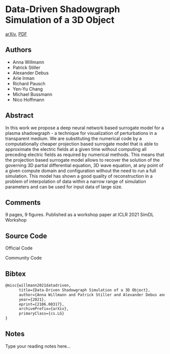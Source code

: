 
# Data-Driven Shadowgraph Simulation of a 3D Object

[arXiv](https://arxiv.org/abs/2106.0317), [PDF](https://arxiv.org/pdf/2106.0317.pdf)

## Authors

- Anna Willmann
- Patrick Stiller
- Alexander Debus
- Arie Irman
- Richard Pausch
- Yen-Yu Chang
- Michael Bussmann
- Nico Hoffmann

## Abstract

In this work we propose a deep neural network based surrogate model for a plasma shadowgraph - a technique for visualization of perturbations in a transparent medium. We are substituting the numerical code by a computationally cheaper projection based surrogate model that is able to approximate the electric fields at a given time without computing all preceding electric fields as required by numerical methods. This means that the projection based surrogate model allows to recover the solution of the governing 3D partial differential equation, 3D wave equation, at any point of a given compute domain and configuration without the need to run a full simulation. This model has shown a good quality of reconstruction in a problem of interpolation of data within a narrow range of simulation parameters and can be used for input data of large size.

## Comments

9 pages, 9 figures. Published as a workshop paper at ICLR 2021 SimDL Workshop

## Source Code

Official Code



Community Code



## Bibtex

```tex
@misc{willmann2021datadriven,
      title={Data-Driven Shadowgraph Simulation of a 3D Object}, 
      author={Anna Willmann and Patrick Stiller and Alexander Debus and Arie Irman and Richard Pausch and Yen-Yu Chang and Michael Bussmann and Nico Hoffmann},
      year={2021},
      eprint={2106.00317},
      archivePrefix={arXiv},
      primaryClass={cs.LG}
}
```

## Notes

Type your reading notes here...


